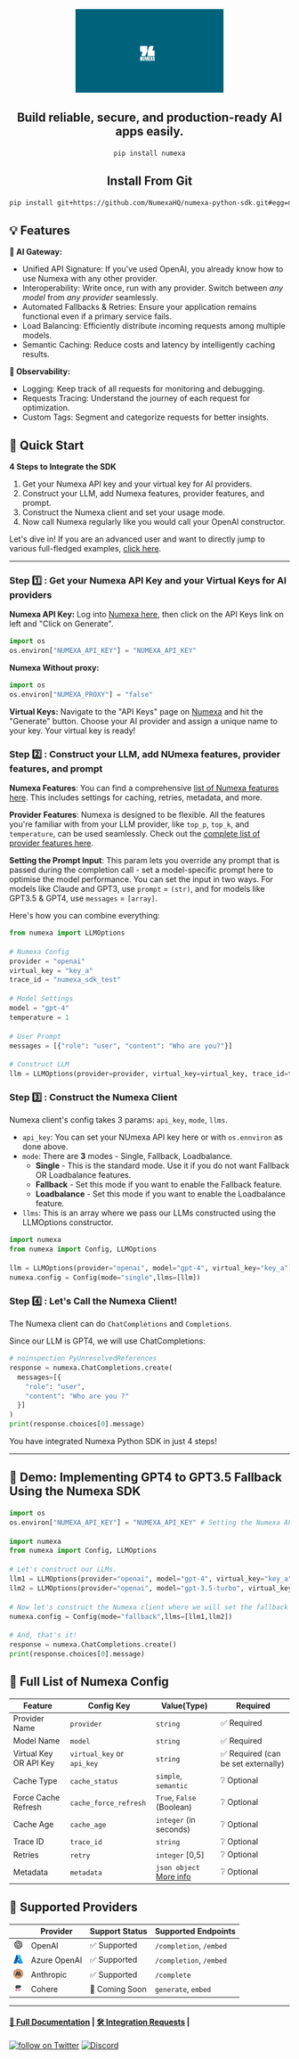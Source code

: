 
<div align="center">
<img src="docs/images/auth.png" height=150><br />

## Build reliable, secure, and production-ready AI apps easily.

```bash
pip install numexa
```

## Install From Git
```bash
pip install git+https://github.com/NumexaHQ/numexa-python-sdk.git#egg=numexa
```
</div>

## **💡 Features**

**🚪 AI Gateway:**
*  Unified API Signature: If you've used OpenAI, you already know how to use Numexa with any other provider.
*  Interoperability: Write once, run with any provider. Switch between _any model_ from _any provider_ seamlessly. 
*  Automated Fallbacks & Retries: Ensure your application remains functional even if a primary service fails.
*  Load Balancing: Efficiently distribute incoming requests among multiple models.
*  Semantic Caching: Reduce costs and latency by intelligently caching results.

**🔬 Observability:**
*  Logging: Keep track of all requests for monitoring and debugging.
*  Requests Tracing: Understand the journey of each request for optimization.
*  Custom Tags: Segment and categorize requests for better insights.


## **🚀 Quick Start**

**4️ Steps to Integrate the SDK**
1. Get your Numexa API key and your virtual key for AI providers.
2. Construct your LLM, add Numexa features, provider features, and prompt.
3. Construct the Numexa client and set your usage mode.
4. Now call Numexa regularly like you would call your OpenAI constructor.

Let's dive in! If you are an advanced user and want to directly jump to various full-fledged examples, [click here](https://github.com/numexa-python-sdk/tree/main/examples).

---

### **Step 1️⃣ : Get your Numexa API Key and your Virtual Keys for AI providers**

**Numexa API Key:** Log into [Numexa here](https://app.numexa.io/), then click on the API Keys link on left and "Click on Generate".
```python
import os
os.environ["NUMEXA_API_KEY"] = "NUMEXA_API_KEY"
```
**Numexa Without proxy:**
```python
import os
os.environ["NUMEXA_PROXY"] = "false"
```
**Virtual Keys:** Navigate to the "API Keys" page on [Numexa](https://app.numexa.io/admin/keys) and hit the "Generate" button. Choose your AI provider and assign a unique name to your key. Your virtual key is ready!

### **Step 2️⃣ : Construct your LLM, add NUmexa features, provider features, and prompt**

**Numexa Features**:
You can find a comprehensive [list of Numexa features here](#📔-list-of-numexa-features). This includes settings for caching, retries, metadata, and more.

**Provider Features**:
Numexa is designed to be flexible. All the features you're familiar with from your LLM provider, like `top_p`, `top_k`, and `temperature`, can be used seamlessly. Check out the [complete list of provider features here](https://github.com/numexa-python-sdk/blob/af0814ebf4f1961b5dfed438918fe68b26ef5f1e/numexa/api_resources/utils.py#L137).

**Setting the Prompt Input**:
This param lets you override any prompt that is passed during the completion call - set a model-specific prompt here to optimise the model performance. You can set the input in two ways. For models like Claude and GPT3, use `prompt` = `(str)`, and for models like GPT3.5 & GPT4, use `messages` = `[array]`.

Here's how you can combine everything:

```python
from numexa import LLMOptions

# Numexa Config
provider = "openai"
virtual_key = "key_a"
trace_id = "numexa_sdk_test"

# Model Settings
model = "gpt-4"
temperature = 1

# User Prompt
messages = [{"role": "user", "content": "Who are you?"}]

# Construct LLM
llm = LLMOptions(provider=provider, virtual_key=virtual_key, trace_id=trace_id, model=model, temperature=temperature)
```

### **Step 3️⃣ : Construct the Numexa Client**

Numexa client's config takes 3 params: `api_key`, `mode`, `llms`.

* `api_key`: You can set your NUmexa API key here or with `os.ennviron` as done above.
* `mode`: There are **3** modes - Single, Fallback, Loadbalance.
  * **Single** - This is the standard mode. Use it if you do not want Fallback OR Loadbalance features.
  * **Fallback** - Set this mode if you want to enable the Fallback feature.
  * **Loadbalance** - Set this mode if you want to enable the Loadbalance feature. 
* `llms`: This is an array where we pass our LLMs constructed using the LLMOptions constructor.

```py
import numexa
from numexa import Config, LLMOptions

llm = LLMOptions(provider="openai", model="gpt-4", virtual_key="key_a"),
numexa.config = Config(mode="single",llms=[llm])

```

### **Step 4️⃣ : Let's Call the Numexa Client!**

The Numexa client can do `ChatCompletions` and `Completions`.

Since our LLM is GPT4, we will use ChatCompletions:

```py
# noinspection PyUnresolvedReferences
response = numexa.ChatCompletions.create(
  messages=[{
    "role": "user",
    "content": "Who are you ?"
  }]
)
print(response.choices[0].message)
```

You have integrated Numexa Python SDK in just 4 steps!

---

## **🔁 Demo: Implementing GPT4 to GPT3.5 Fallback Using the Numexa SDK**

```py
import os
os.environ["NUMEXA_API_KEY"] = "NUMEXA_API_KEY" # Setting the Numexa API Key

import numexa
from numexa import Config, LLMOptions

# Let's construct our LLMs.
llm1 = LLMOptions(provider="openai", model="gpt-4", virtual_key="key_a"),
llm2 = LLMOptions(provider="openai", model="gpt-3.5-turbo", virtual_key="key_a")

# Now let's construct the Numexa client where we will set the fallback logic
numexa.config = Config(mode="fallback",llms=[llm1,llm2])

# And, that's it!
response = numexa.ChatCompletions.create()
print(response.choices[0].message)
```

## **📔 Full List of Numexa Config**

| Feature             | Config Key              | Value(Type)                                      | Required    |
|---------------------|-------------------------|--------------------------------------------------|-------------|
| Provider Name       | `provider`        | `string`                                         | ✅ Required  |
| Model Name        | `model`        | `string`                                         | ✅ Required |
| Virtual Key OR API Key        | `virtual_key` or `api_key`        | `string`                                         | ✅ Required (can be set externally) |
| Cache Type          | `cache_status`          | `simple`, `semantic`                             | ❔ Optional |
| Force Cache Refresh | `cache_force_refresh`   | `True`, `False` (Boolean)                                 | ❔ Optional |
| Cache Age           | `cache_age`             | `integer` (in seconds)                           | ❔ Optional |
| Trace ID            | `trace_id`              | `string`                                         | ❔ Optional |
| Retries         | `retry`           | `integer` [0,5]                                  | ❔ Optional |
| Metadata            | `metadata`              | `json object` [More info](https://docs.numexa.io/)          | ❔ Optional |

## **🤝 Supported Providers**

|| Provider  | Support Status  | Supported Endpoints |
|---|---|---|---|
| <img src="docs/images/openai.png" width=18 />| OpenAI | ✅ Supported  | `/completion`, `/embed` |
| <img src="docs/images/azure.png" width=18>| Azure OpenAI | ✅ Supported  | `/completion`, `/embed` |
| <img src="docs/images/anthropic.png" width=18>| Anthropic  | ✅ Supported  | `/complete` |
| <img src="docs/images/cohere.png" width=18>| Cohere  | 🚧 Coming Soon  | `generate`, `embed` |


---

#### [📝 Full Documentation](https://docs.numexa.io/) | [🛠️ Integration Requests](https://github.com/numexa-python-sdk/issues) | 

<a href="#"><img src="" alt="follow on Twitter"></a>
<a href="https://discord.gg/mVBMKVCv" target="_blank"><img src="https://img.shields.io/discord/1143393887742861333?logo=discord" alt="Discord"></a>
